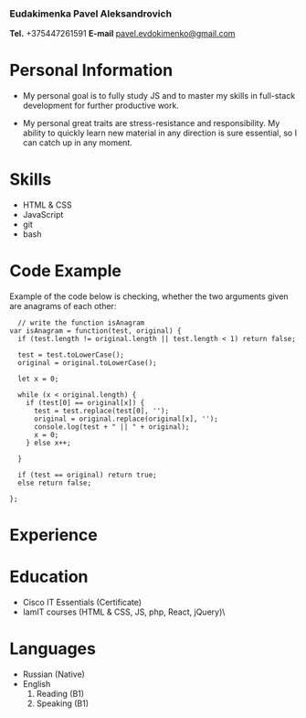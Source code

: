 ### Eudakimenka Pavel Aleksandrovich

**Tel.** +375447261591
**E-mail** pavel.evdokimenko@gmail.com

# Personal Information

* My personal goal is to fully study JS and to master my skills in full-stack development for further productive work.

* My personal great traits are stress-resistance and responsibility. My ability to quickly learn new material in any direction is sure essential, so I can catch up in any moment.

# Skills

* HTML & CSS
* JavaScript
* git
* bash

# Code Example

Example of the code below is checking, whether the two arguments given are anagrams of each other:

```
  // write the function isAnagram
var isAnagram = function(test, original) {
  if (test.length != original.length || test.length < 1) return false;
  
  test = test.toLowerCase();
  original = original.toLowerCase();
  
  let x = 0;
  
  while (x < original.length) {
    if (test[0] == original[x]) {
      test = test.replace(test[0], '');
      original = original.replace(original[x], '');
      console.log(test + " || " + original);
      x = 0;
    } else x++;
    
  }
  
  if (test == original) return true;
  else return false;
  
};

```

# Experience

# Education

* Cisco IT Essentials (Certificate)
* IamIT courses (HTML & CSS, JS, php, React, jQuery)\

# Languages

* Russian (Native)
* English
  1. Reading (B1)
  2. Speaking (B1)
